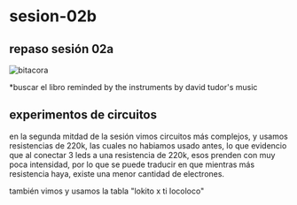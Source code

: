 # sesion-02b

## repaso sesión 02a

![bitacora](https://github.com/user-attachments/assets/fd95627d-da03-4ff3-9494-06474609bc8d)

*buscar el libro reminded by the instruments by david tudor's music

## experimentos de circuitos

en la segunda mitdad de la sesión vimos circuitos más complejos, y usamos resistencias de 220k, las cuales no habiamos usado antes, lo que evidencio que al conectar 3 leds a una resistencia de 220k, esos prenden con muy poca intensidad, por lo que se puede traducir en que mientras más resistencia haya, existe una menor cantidad de electrones.

también vimos y usamos la tabla "lokito x ti locoloco"
